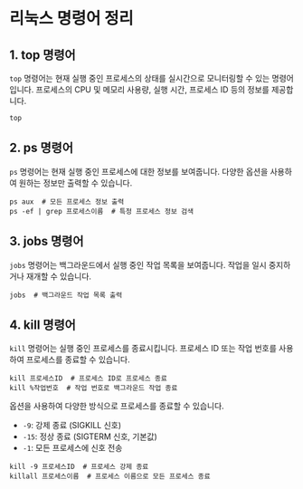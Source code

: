 # 리눅스 명령어 정리

## 1. top 명령어

`top` 명령어는 현재 실행 중인 프로세스의 상태를 실시간으로 모니터링할 수 있는 명령어입니다. 프로세스의 CPU 및 메모리 사용량, 실행 시간, 프로세스 ID 등의 정보를 제공합니다.

```
top
```

## 2. ps 명령어

`ps` 명령어는 현재 실행 중인 프로세스에 대한 정보를 보여줍니다. 다양한 옵션을 사용하여 원하는 정보만 출력할 수 있습니다.

```
ps aux  # 모든 프로세스 정보 출력
ps -ef | grep 프로세스이름  # 특정 프로세스 정보 검색
```

## 3. jobs 명령어

`jobs` 명령어는 백그라운드에서 실행 중인 작업 목록을 보여줍니다. 작업을 일시 중지하거나 재개할 수 있습니다.

```
jobs  # 백그라운드 작업 목록 출력
```

## 4. kill 명령어

`kill` 명령어는 실행 중인 프로세스를 종료시킵니다. 프로세스 ID 또는 작업 번호를 사용하여 프로세스를 종료할 수 있습니다.

```
kill 프로세스ID  # 프로세스 ID로 프로세스 종료
kill %작업번호  # 작업 번호로 백그라운드 작업 종료
```

옵션을 사용하여 다양한 방식으로 프로세스를 종료할 수 있습니다.

- `-9`: 강제 종료 (SIGKILL 신호)
- `-15`: 정상 종료 (SIGTERM 신호, 기본값)
- `-1`: 모든 프로세스에 신호 전송

```
kill -9 프로세스ID  # 프로세스 강제 종료
killall 프로세스이름  # 프로세스 이름으로 모든 프로세스 종료
```
